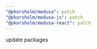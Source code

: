 ```yaml
---
"@pkorsholm/medusa": patch
"@pkorsholm/medusa-js": patch
"@pkorsholm/medusa-react": patch
---
```


update packages
